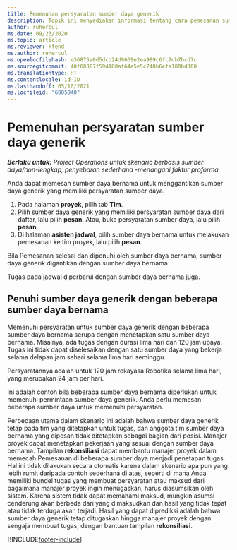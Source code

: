 ```yaml
---
title: Pemenuhan persyaratan sumber daya generik
description: Topik ini menyediakan informasi tentang cara pemesanan sumber daya bernama untuk persyaratan sumber daya generik.
author: ruhercul
ms.date: 09/23/2020
ms.topic: article
ms.reviewer: kfend
ms.author: ruhercul
ms.openlocfilehash: e36875a0d5dcb24d9669e2ea989c6fc7db7bcd7c
ms.sourcegitcommit: 40f68387f594180af64a5e5c748b6efa188bd300
ms.translationtype: HT
ms.contentlocale: id-ID
ms.lasthandoff: 05/10/2021
ms.locfileid: "6005840"
---
```

# <a name="generic-resource-requirement-fulfillment"></a>Pemenuhan persyaratan sumber daya generik

_**Berlaku untuk:** Project Operations untuk skenario berbasis sumber daya/non-lengkap, penyebaran sederhana -menangani faktur proforma_

Anda dapat memesan sumber daya bernama untuk menggantikan sumber daya generik yang memiliki persyaratan sumber daya.

1. Pada halaman **proyek**, pilih tab **Tim**.
2. Pilih sumber daya generik yang memiliki persyaratan sumber daya dari daftar, lalu pilih **pesan**. Atau, buka persyaratan sumber daya, lalu pilih **pesan**.
3. Di halaman **asisten jadwal**, pilih sumber daya bernama untuk melakukan pemesanan ke tim proyek, lalu pilih **pesan**.

Bila Pemesanan selesai dan dipenuhi oleh sumber daya bernama, sumber daya generik digantikan dengan sumber daya bernama.

Tugas pada jadwal diperbarui dengan sumber daya bernama juga.

## <a name="fulfill-a-generic-resource-with-multiple-named-resources"></a>Penuhi sumber daya generik dengan beberapa sumber daya bernama
Memenuhi persyaratan untuk sumber daya generik dengan beberapa sumber daya bernama serupa dengan menetapkan satu sumber daya bernama. Misalnya, ada tugas dengan durasi lima hari dan 120 jam upaya. Tugas ini tidak dapat diselesaikan dengan satu sumber daya yang bekerja selama delapan jam sehari selama lima hari seminggu. 

Persyaratannya adalah untuk 120 jam rekayasa Robotika selama lima hari, yang merupakan 24 jam per hari.

Ini adalah contoh bila beberapa sumber daya bernama diperlukan untuk memenuhi permintaan sumber daya generik. Anda perlu memesan beberapa sumber daya untuk memenuhi persyaratan.

Perbedaan utama dalam skenario ini adalah bahwa sumber daya generik tetap pada tim yang ditetapkan untuk tugas, dan anggota tim sumber daya bernama yang dipesan tidak ditetapkan sebagai bagian dari posisi. Manajer proyek dapat menetapkan pekerjaan yang sesuai dengan sumber daya bernama. Tampilan **rekonsiliasi** dapat membantu manajer proyek dalam memecah Pemesanan di beberapa sumber daya menjadi penetapan tugas. Hal ini tidak dilakukan secara otomatis karena dalam skenario apa pun yang lebih rumit daripada contoh sederhana di atas, seperti di mana Anda memiliki bundel tugas yang membuat persyaratan atau maksud dari bagaimana manajer proyek ingin menugaskan, harus diasumsikan oleh sistem. Karena sistem tidak dapat memahami maksud, mungkin asumsi cenderung akan berbeda dari yang dimaksudkan dan hasil yang tidak tepat atau tidak terduga akan terjadi. Hasil yang dapat diprediksi adalah bahwa sumber daya generik tetap ditugaskan hingga manajer proyek dengan sengaja membuat tugas, dengan bantuan tampilan **rekonsiliasi**.




[!INCLUDE[footer-include](../includes/footer-banner.md)]